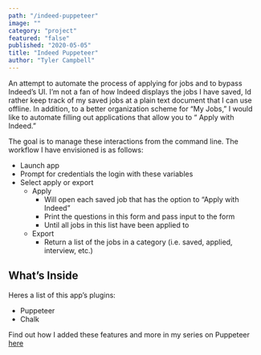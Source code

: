 ```yaml
---
path: "/indeed-puppeteer"
image: ""
category: "project"
featured: "false"
published: "2020-05-05"
title: "Indeed Puppeteer"   
author: "Tyler Campbell"
---
```

An attempt to automate the process of applying for jobs and to bypass Indeed’s UI. I’m not a fan of how Indeed displays the jobs I have saved, Id rather keep track of my saved jobs at a plain text document that I can use offline. In addition, to a better organization scheme for “My Jobs,” I would like to automate filling out applications that allow you to “ Apply with Indeed.”

The goal is to manage these interactions from the command line. The workflow I have envisioned is as follows:

* Launch app
* Prompt for credentials the login with these variables
* Select apply or export
	* Apply
		* Will open each saved job that has the option to “Apply with Indeed”
		* Print  the questions in this form and pass input to the form
		* Until all jobs in this list have been applied to
	* Export
		* Return a list of the jobs in a category (i.e. saved, applied, interview, etc.)

## What’s Inside
Heres a list of this app’s plugins:

* Puppeteer
* Chalk

Find out how I added these features and more in my series on Puppeteer [here](link_to_page)
